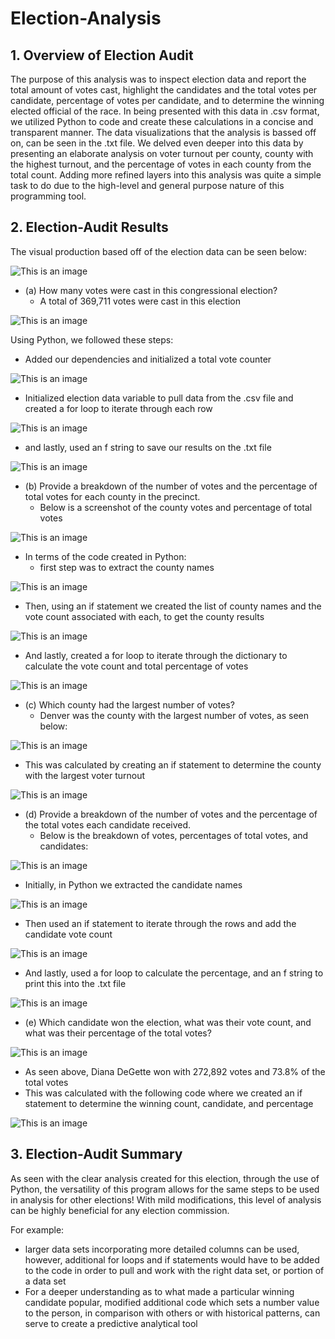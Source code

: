 # Election-Analysis
## 1. Overview of Election Audit
  The purpose of this analysis was to inspect election data and report the total amount of votes cast, highlight the candidates and the total votes per candidate, percentage of votes per candidate, and to determine the winning elected official of the race. In being presented with this data in .csv format, we utilized Python to code and create these calculations in a concise and transparent manner. The data visualizations that the analysis is bassed off on, can be seen in the .txt file. We delved even deeper into this data by presenting an elaborate analysis on voter turnout per county, county with the highest turnout, and the percentage of votes in each county from the total count. Adding more refined layers into this analysis was quite a simple task to do due to the high-level and general purpose nature of this programming tool.
  
  ## 2. Election-Audit Results 
  The visual production based off of the election data can be seen below:
  
  ![This is an image](https://github.com/leilacf/Election-Analysis/blob/main/Election-Analysis/Resources/Election%20data%20full.png)
  
- (a) How many votes were cast in this congressional election?
  - A total of 369,711 votes were cast in this election

![This is an image](https://github.com/leilacf/Election-Analysis/blob/main/Election-Analysis/Resources/total%20votes%20from%20election.png)

Using Python, we followed these steps:
- Added our dependencies and initialized a total vote counter

![This is an image](https://github.com/leilacf/Election-Analysis/blob/main/Election-Analysis/Resources/1.%20added%20dependencies.png)

- Initialized election data variable to pull data from the .csv file and created a for loop to iterate through each row

![This is an image](https://github.com/leilacf/Election-Analysis/blob/main/Election-Analysis/Resources/2.%20for%20loop%2C%20vote%20count%20variable.png)

- and lastly, used an f string to save our results on the .txt file

![This is an image](https://github.com/leilacf/Election-Analysis/blob/main/Election-Analysis/Resources/2.%20for%20loop%2C%20vote%20count%20variable.png)

- (b) Provide a breakdown of the number of votes and the percentage of total votes for each county in the precinct.
  - Below is a screenshot of the county votes and percentage of total votes

![This is an image](https://github.com/leilacf/Election-Analysis/blob/main/Election-Analysis/Resources/breakfown%20numb%20of%20votes%20and%20%25%20county.png)

- In terms of the code created in Python:
  - first step was to extract the county names 

![This is an image](https://github.com/leilacf/Election-Analysis/blob/main/Election-Analysis/Resources/county%20name.png)

- Then, using an if statement we created the list of county names and the vote count associated with each, to get the county results

![This is an image](https://github.com/leilacf/Election-Analysis/blob/main/Election-Analysis/Resources/if%20statement%20county%20votes.png)

- And lastly, created a for loop to iterate through the dictionary to calculate the vote count and total percentage of votes

![This is an image](https://github.com/leilacf/Election-Analysis/blob/main/Election-Analysis/Resources/for%20loop%20county%20votes.png)

- (c) Which county had the largest number of votes?
  - Denver was the county with the largest number of votes, as seen below:

![This is an image](https://github.com/leilacf/Election-Analysis/blob/main/Election-Analysis/Resources/Denver%20largest%20num%20votes.png)

- This was calculated by creating an if statement to determine the county with the largest voter turnout

![This is an image](https://github.com/leilacf/Election-Analysis/blob/main/Election-Analysis/Resources/code%20for%20largest%20county.png)

- (d) Provide a breakdown of the number of votes and the percentage of the total votes each candidate received.
  - Below is the breakdown of votes, percentages of total votes, and candidates:
  
![This is an image](https://github.com/leilacf/Election-Analysis/blob/main/Election-Analysis/Resources/each%20cand%20votes.png)

- Initially, in Python we extracted the candidate names

![This is an image](https://github.com/leilacf/Election-Analysis/blob/main/Election-Analysis/Resources/candidate%20names.png)

- Then used an if statement to iterate through the rows and add the candidate vote count

![This is an image](https://github.com/leilacf/Election-Analysis/blob/main/Election-Analysis/Resources/if%20statement%20candidate%20votes.png)

- And lastly, used a for loop to calculate the percentage, and an f string to print this into the .txt file

![This is an image](https://github.com/leilacf/Election-Analysis/blob/main/Election-Analysis/Resources/candidate%20total%20votes.png)

- (e) Which candidate won the election, what was their vote count, and what was their percentage of the total votes?

![This is an image](https://github.com/leilacf/Election-Analysis/blob/main/Election-Analysis/Resources/winning%20candidate.png)

- As seen above, Diana DeGette won with 272,892 votes and 73.8% of the total votes
- This was calculated with the following code where we created an if statement to determine the winning count, candidate, and percentage

![This is an image](https://github.com/leilacf/Election-Analysis/blob/main/Election-Analysis/Resources/winning%20cand%20code.png)

## 3. Election-Audit Summary
As seen with the clear analysis created for this election, through the use of Python, the versatility of this program allows for the same steps to be used in analysis for other elections! With mild modifications, this level of analysis can be highly beneficial for any election commission. 

For example:
- larger data sets incorporating more detailed columns can be used, however, additional for loops and if statements would have to be added to the code in order to pull and work with the right data set, or portion of a data set
- For a deeper understanding as to what made a particular winning candidate popular, modified additional code which sets a number value to the person, in comparison with others or with historical patterns, can serve to create a predictive analytical tool

